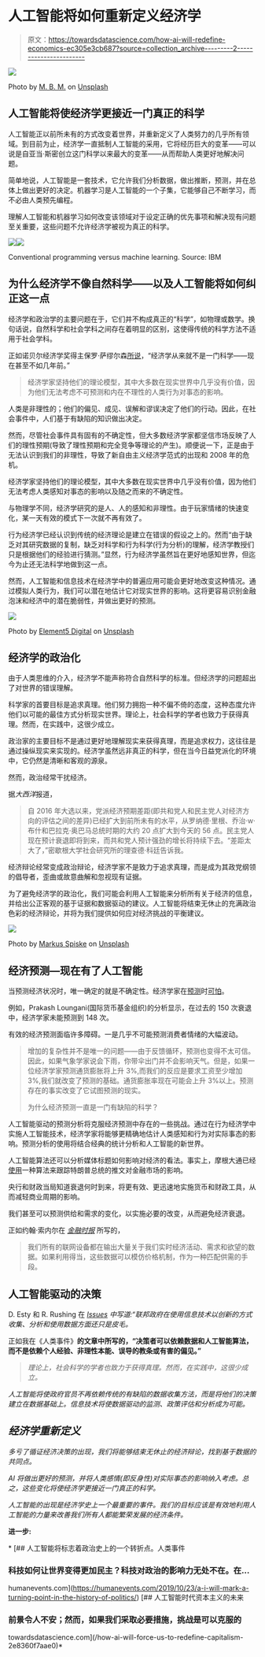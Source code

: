 # 人工智能将如何重新定义经济学

> 原文：<https://towardsdatascience.com/how-ai-will-redefine-economics-ec305e3cb687?source=collection_archive---------2----------------------->

![](img/1eefd5dadd6ea7e5d67f581f2fb7050b.png)

Photo by [M. B. M.](https://unsplash.com/@m_b_m?utm_source=medium&utm_medium=referral) on [Unsplash](https://unsplash.com?utm_source=medium&utm_medium=referral)

## 人工智能将使经济学更接近一门真正的科学

人工智能正以前所未有的方式改变着世界，并重新定义了人类努力的几乎所有领域。到目前为止，经济学一直抵制人工智能的采用，它将经历巨大的变革——可以说是自亚当·斯密创立这门科学以来最大的变革——从而帮助人类更好地解决问题。

简单地说，人工智能是一套技术，它允许我们分析数据，做出推断，预测，并在总体上做出更好的决定。机器学习是人工智能的一个子集，它能够自己不断学习，而不必由人类预先编程。

理解人工智能和机器学习如何改变该领域对于设定正确的优先事项和解决现有问题至关重要，这些问题不允许经济学被视为真正的科学。

![](img/74596b9d6f5f28e08c82e4a42ea58321.png)![](img/a60354bc6c5344ddea85ad74db17c73b.png)

Conventional programming versus machine learning. Source: IBM

## 为什么经济学不像自然科学——以及人工智能将如何纠正这一点

经济学和政治学的主要问题在于，它们并不构成真正的“科学”，如物理或数学。换句话说，自然科学和社会学科之间存在着明显的区别，这使得传统的科学方法不适用于社会学科。

正如诺贝尔经济学奖得主保罗·萨缪尔森[所说](https://www.aubreydaniels.com/blog/economics-not-science)，“经济学从来就不是一门科学——现在甚至不如几年前。”

> 经济学家坚持他们的理论模型，其中大多数在现实世界中几乎没有价值，因为他们无法考虑不可预测和内在不理性的人类行为对事态的影响。

人类是非理性的；他们的偏见、成见、误解和谬误决定了他们的行动。因此，在社会事件中，人们基于有缺陷的知识做出决定。

然而，尽管社会事件具有固有的不确定性，但大多数经济学家都坚信市场反映了人们的理性预期(导致了理性预期和完全竞争等理论的产生)。顺便说一下，正是由于无法认识到我们的非理性，导致了新自由主义经济学范式的出现和 2008 年的危机。

经济学家坚持他们的理论模型，其中大多数在现实世界中几乎没有价值，因为他们无法考虑人类感知对事态的影响以及随之而来的不确定性。

与物理学不同，经济学研究的是人、人的感知和非理性。由于玩家情绪的快速变化，某一天有效的模式下一次就不再有效了。

行为经济学已经认识到传统的经济理论是建立在错误的假设之上的。然而“由于缺乏对其研究数据的复制，缺乏对科学和行为科学(行为分析)的理解，经济学教授们只是根据他们的经验进行猜测。”显然，行为经济学虽然旨在更好地感知世界，但迄今为止还无法科学地做到这一点。

然而，人工智能和信息技术在经济学中的普遍应用可能会更好地改变这种情况。通过模拟人类行为，我们可以潜在地估计它对现实世界的影响。这将更容易识别金融泡沫和经济中的潜在脆弱性，并做出更好的预测。

![](img/54e63c230e5f83ca2d3af83e22aac190.png)

Photo by [Element5 Digital](https://unsplash.com/@element5digital?utm_source=medium&utm_medium=referral) on [Unsplash](https://unsplash.com?utm_source=medium&utm_medium=referral)

## 经济学的政治化

由于人类思维的介入，经济学不能声称符合自然科学的标准。但经济学的问题超出了对世界的错误理解。

科学家的首要目标是追求真理。他们努力拥抱一种不偏不倚的态度，这种态度允许他们以可能的最佳方式分析现实世界。理论上，社会科学的学者也致力于获得真理。然而，在实践中，这很少成立。

政治家的主要目标不是通过更好地理解现实来获得真理，而是追求权力，这往往是通过操纵现实来实现的。经济学虽然远非真正的科学，但在当今日益党派化的环境中，它仍然是清晰和客观的源泉。

然而，政治经常干扰经济。

据*大西洋*报道，

> 自 2016 年大选以来，党派经济预期差距(即共和党人和民主党人对经济方向的评估之间的差异)已经扩大到前所未有的水平，从罗纳德·里根、乔治·w·布什和巴拉克·奥巴马总统时期的大约 20 点扩大到今天的 56 点。民主党人现在预计衰退即将到来，而共和党人预计强劲的增长将持续下去。“差距太大了，”密歇根大学社会研究所的理查德·科廷告诉我。

经济辩论经常变成政治辩论，经济学家不是致力于追求真理，而是成为其政党纲领的倡导者，歪曲或故意曲解和忽视现有证据。

为了避免经济学的政治化，我们可能会利用人工智能来分析所有关于经济的信息，并给出公正客观的基于证据和数据驱动的建议。人工智能将结束无休止的充满政治色彩的经济辩论，并将为我们提供如何应对经济挑战的平衡建议。

![](img/5b8ca94c5147cf4e715ce7a01bfb8417.png)

Photo by [Markus Spiske](https://unsplash.com/@markusspiske?utm_source=medium&utm_medium=referral) on [Unsplash](https://unsplash.com?utm_source=medium&utm_medium=referral)

## 经济预测—现在有了人工智能

当预测经济状况时，唯一确定的就是不确定性。经济学家在[预测](https://www.businessinsider.com/8-charts-prove-economic-forecasting-doesnt-work-2016-1)时[可怕](https://www.bloomberg.com/news/articles/2019-03-28/economists-are-actually-terrible-at-forecasting-recessions)。

例如，Prakash Loungani(国际货币基金组织)的分析显示，在过去的 150 次衰退中，经济学家未能预测到 148 次。

有效的经济预测面临许多障碍。一是几乎不可能预测消费者情绪的大幅波动。

> 增加的复杂性并不是唯一的问题——由于反馈循环，预测也变得不太可信。因此，如果气象学家说会下雨，你带伞出门并不会影响天气。但是，如果一位经济学家预测通货膨胀将上升 3%,而我们的反应是要求工资至少增加 3%,我们就改变了预测的基础。通货膨胀率现在可能会上升 3%以上。预测存在的事实改变了它试图预测的现实。
> 
> 为什么经济预测一直是一门有缺陷的科学？

人工智能驱动的预测分析将克服经济预测中存在的一些挑战。通过在行为经济学中实施人工智能技术，经济学家将能够更精确地估计人类感知和行为对实际事态的影响。预测分析的使用将结合经典的统计分析和人工智能的新世界。

人工智能算法还可以分析媒体标题如何影响对经济的看法。事实上，摩根大通已经[使用](https://www.cnbc.com/2019/09/08/donald-trump-is-tweeting-more-and-its-impacting-the-bond-market.html)一种算法来跟踪特朗普总统的推文对金融市场的影响。

央行和财政当局知道衰退何时到来，将更有效、更迅速地实施货币和财政工具，从而减轻商业周期的影响。

我们甚至可以预测供给和需求的变化，以实施必要的改变，从而避免经济衰退。

正如约翰·索内尔在 [*金融时报*](https://www.ft.com/content/6250e4ec-8e68-11e7-9084-d0c17942ba93) 所写的，

> 我们所有的联网设备都在输出大量关于我们实时经济活动、需求和欲望的数据。如果利用得当，这些数据可以模仿价格机制，作为一种匹配供需的手段。

## 人工智能驱动的决策

D. Esty 和 R. Rushing 在 [*Issues*](https://issues.org/esty-2/) *中写道:“联邦政府在使用信息技术以创新的方式收集、分析和使用数据方面还只是皮毛。*

正如我在《人类事件》[](https://humanevents.com/2019/10/23/a-i-will-mark-a-turning-point-in-the-history-of-politics/)**的文章中所写的，“决策者可以依赖数据和人工智能算法，而不是依赖个人经验、非理性本能、误导的教条或有害的偏见。”**

> *理论上，社会科学的学者也致力于获得真理。然而，在实践中，这很少成立。*

*人工智能将使政府官员不再依赖传统的有缺陷的数据收集方法，而是将他们的决策建立在数据基础上。信息技术将使数据驱动的监测、政策评估和分析成为可能。*

## *经济学重新定义*

*多亏了循证经济决策的出现，我们将能够结束无休止的经济辩论，找到基于数据的共同点。*

*AI 将做出更好的预测，并将人类感情(即反身性)对实际事态的影响纳入考虑。总之，这些变化将使经济学更接近一门真正的科学。*

*人工智能的出现是经济学史上一个最重要的事件。我们的目标应该是有效地利用人工智能的力量来改善我们所有人都能繁荣发展的经济条件。*

**进一步:**

*[](https://humanevents.com/2019/10/23/a-i-will-mark-a-turning-point-in-the-history-of-politics/) [## 人工智能将标志着政治史上的一个转折点。人类事件

### 科技如何让世界变得更加民主？科技对政治的影响力无处不在。在…

humanevents.com](https://humanevents.com/2019/10/23/a-i-will-mark-a-turning-point-in-the-history-of-politics/) [](/how-ai-will-force-us-to-redefine-capitalism-2e8360f7aae0) [## 人工智能时代资本主义的未来

### 前景令人不安；然而，如果我们采取必要措施，挑战是可以克服的

towardsdatascience.com](/how-ai-will-force-us-to-redefine-capitalism-2e8360f7aae0)*